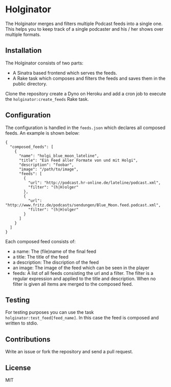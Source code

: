 # Holginator
The Holginator merges and filters multiple Podcast feeds into a single one. This helps you to keep track of a single podcaster and his / her shows over multiple formats. 

## Installation
The Holginator consists of two parts: 
* A Sinatra based frontend which serves the feeds.
* A Rake task which composes and filters the feeds and saves them in the public directory.

Clone the repository create a Dyno on Heroku and add a cron job to execute the `holginator:create_feeds` Rake task. 

## Configuration
The configuration is handled in the `feeds.json` which declares all composed feeds. An example is shown below:   

    {
      "composed_feeds": [
        {
          "name": "holgi_blue_moon_lateline",
          "title": "Ein Feed aller Formate von und mit Holgi", 
          "description": "foobar",
          "image": "/path/to/image",
          "feeds": [
            {
              "url": "http://podcast.hr-online.de/lateline/podcast.xml",
              "filter": "(h|H)olger"
            }, 
            {
              "url": "http://www.fritz.de/podcasts/sendungen/Blue_Moon.feed.podcast.xml",
              "filter": "(h|H)olger"
            }
          ]
        }
      ]
    }

Each composed feed consists of: 

* a name: The (file)name of the final feed
* a title: The title of the feed
* a description: The discription of the feed
* an image: The image of the feed which can be seen in the player
* feeds: A list of all feeds consisting the url and a filter. The filter is a regular expression and applied to the title and description. When no filter is given all items are merged to the composed feed.

## Testing 
For testing purposes you can use the task `holginator:test_feed[feed_name]`. In this case the feed is composed and written to stdio.

## Contributions
Write an issue or fork the repository and send a pull request. 

## License
MIT 